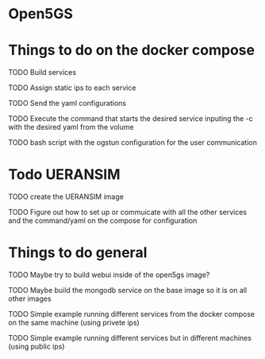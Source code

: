 # Open5GS
# Things to do on the docker compose
TODO Build services

TODO Assign static ips to each service

TODO Send the yaml configurations

TODO Execute the command that starts the desired service inputing the -c with the desired yaml from the volume

TODO bash script with the ogstun configuration for the user communication

# Todo UERANSIM
TODO create the UERANSIM image

TODO Figure out how to set up or commuicate with all the other services and the command/yaml on the compose for configuration


# Things to do general
TODO Maybe try to build webui inside of the open5gs image?

TODO Maybe build the mongodb service on the base image so it is on all other images

TODO Simple example running different services from the docker compose on the same machine (using privete ips)

TODO Simple example running different services but in different machines (using public ips)

